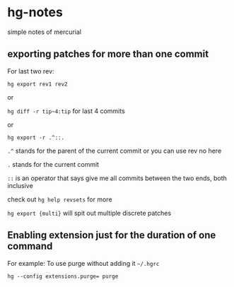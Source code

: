 # hg-notes
simple notes of mercurial

## exporting patches for more than one commit

For last two rev:

`hg export rev1 rev2`

or 

`hg diff -r tip~4:tip` for last 4 commits

or

`hg export -r .^::.`

`.^` stands for the parent of the current commit or you can use rev no here

`.` stands for the current commit

`::` is an operator that says give me all commits between the two ends, both inclusive

check out `hg help revsets` for more

`hg export {multi}` will spit out multiple discrete patches

## Enabling extension just for the duration of one command

For example: To use purge without adding it `~/.hgrc`

`hg --config extensions.purge= purge`
